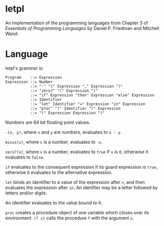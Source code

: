 # letpl

An implementation of the programming languages from Chapter 3 of _Essentials of Programming Languages_ by Daniel P. Friedman and Mitchell Wand.

# Language

letpl's grammar is:

    Program    ::= Expression
    Expression ::= Number
               ::= "-" "(" Expression "," Expression ")"
               ::= "zero?" "(" Expression ")"
               ::= "if" Expression "then" Expression "else" Expression
               ::= Identifier
               ::= "let" Identifier "=" Expression "in" Expression
               ::= "proc" "(" Identifier ")" Expression
               ::= "(" Expression Expression ")"

Numbers are 64 bit floating point values.

`-(x, y)`, where `x` and `y` are numbers, evaluates to `x - y`.

`minus(x)`, where `x` is a number, evaluates to `-x`.

`zero?(x)`, where `x` is a number, evaluates to `true` if `x` is `0`, otherwise it evaluates to `false`.

`if` evaluates to the consequent expression if its guard expression is `true`, otherwise it evaluates to the alternative expression.

`let` binds an identifier to a value of the expression after `=`, and then evaluates the expression after `in`. An identfier may be a letter followed by letters and/or digits.

An identifier evaluates to the value bound to it.

`proc` creates a procedure object of one variable which closes over its environment. `(f x)` calls the procedure `f` with the argument `x`.